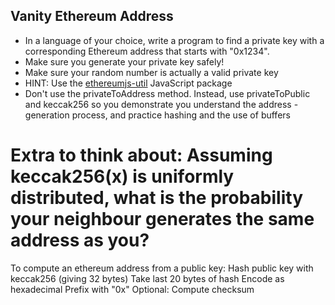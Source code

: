 ## Vanity Ethereum Address
- In a language of your choice, write a program to find a private key with a corresponding Ethereum address that starts with "0x1234".
- Make sure you generate your private key safely!
- Make sure your random number is actually a valid private key
- HINT: Use the [ethereumjs-util](https://www.npmjs.com/package/ethereumjs-util) JavaScript package
- Don't use the privateToAddress method. Instead, use privateToPublic and keccak256 so you demonstrate you understand the address -generation process, and practice hashing and the use of buffers
# Extra to think about: Assuming keccak256(x) is uniformly distributed, what is the probability your neighbour generates the same address as you?

To compute an ethereum address from a public key:
Hash public key with keccak256 (giving 32 bytes)
Take last 20 bytes of hash
Encode as hexadecimal
Prefix with "0x"
Optional: Compute checksum
